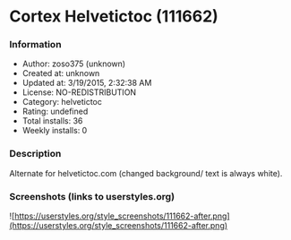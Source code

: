 # Cortex Helvetictoc (111662)

### Information
- Author: zoso375 (unknown)
- Created at: unknown
- Updated at: 3/19/2015, 2:32:38 AM
- License: NO-REDISTRIBUTION
- Category: helvetictoc
- Rating: undefined
- Total installs: 36
- Weekly installs: 0


### Description
Alternate for helvetictoc.com (changed background/ text is always white).


### Screenshots (links to userstyles.org)
![https://userstyles.org/style_screenshots/111662-after.png](https://userstyles.org/style_screenshots/111662-after.png)



